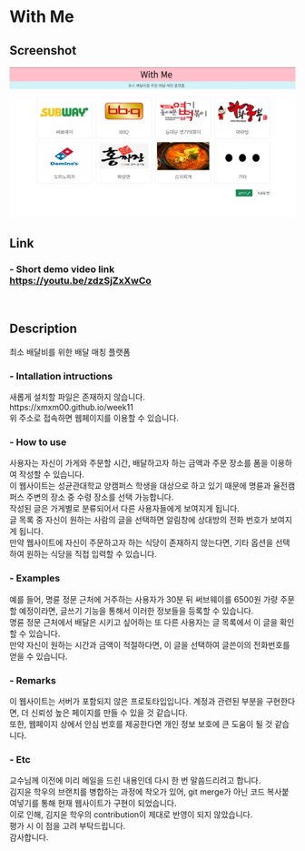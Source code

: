 # With Me

## **Screenshot**

<img src="capture.PNG">

## **Link**
### - Short demo video link <br> https://youtu.be/zdzSjZxXwCo
<br>

## **Description**

최소 배달비를 위한 배달 매칭 플랫폼
### - Intallation intructions
<p>새롭게 설치할 파일은 존재하지 않습니다.<br>
https://xmxm00.github.io/week11 <br>
위 주소로 접속하면 웹페이지를 이용할 수 있습니다.
</p>

### - How to use
<p>
사용자는 자신이 가게와 주문할 시간, 배달하고자 하는 금액과 주문 장소를 폼을 이용하여 작성할 수 있습니다.<br>
이 웹사이트는 성균관대학교 양캠퍼스 학생을 대상으로 하고 있기 때문에 명륜과 율전캠퍼스 주변의 장소 중 수령 장소를 선택 가능합니다.<br>
작성된 글은 가게별로 분류되어서 다른 사용자들에게 보여지게 됩니다.<br>
글 목록 중 자신이 원하는 사람의 글을 선택하면 알림창에 상대방의 전화 번호가 보여지게 됩니다.<br>
만약 웹사이트에 자신이 주문하고자 하는 식당이 존재하지 않는다면, 기타 옵션을 선택하여 원하는 식당을 직접 입력할 수 있습니다.<br>
</p>

### - Examples
<p> 예를 들어, 명륜 정문 근처에 거주하는 사용자가 30분 뒤 써브웨이를 6500원 가량 주문할 예정이라면, 글쓰기 기능을 통해서 이러한 정보들을 등록할 수 있습니다.<br>
명륜 정문 근처에서 배달은 시키고 싶어하는 또 다른 사용자는 글 목록에서 이 글을 확인할 수 있습니다.<br>
만약 자신이 원하는 시간과 금액이 적절하다면, 이 글을 선택하여 글쓴이의 전화번호를 얻을 수 있습니다.<br>

### - Remarks
이 웹사이트는 서버가 포함되지 않은 프로토타입입니다.
계정과 관련된 부분을 구현한다면, 더 신뢰성 높은 페이지를 만들 수 있을 것 같습니다. <br>
또한, 웹페이지 상에서 안심 번호를 제공한다면 개인 정보 보호에 큰 도움이 될 것 같습니다.

### - Etc
교수님께 이전에 미리 메일을 드린 내용인데 다시 한 번 말씀드리려고 합니다. <br>
김지윤 학우의 브랜치를 병합하는 과정에 착오가 있어, git merge가 아닌 코드 복사붙여넣기를 통해 현재 웹사이트가 구현이 되었습니다.<br>
이로 인해, 김지윤 학우의 contribution이 제대로 반영이 되지 않았습니다.<br>
평가 시 이 점을 고려 부탁드립니다.<br>
감사합니다.

